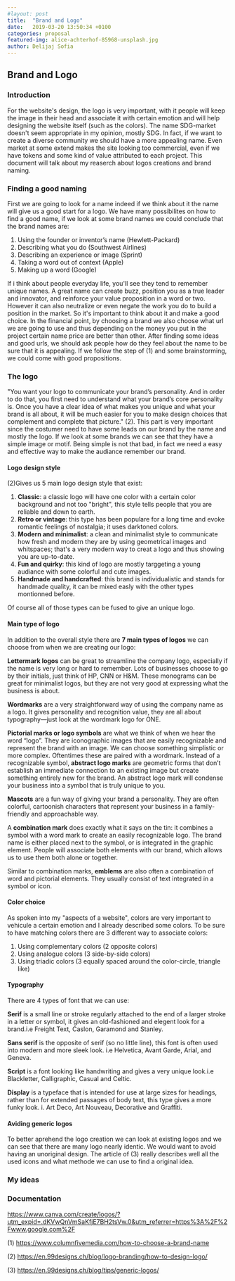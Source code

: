 ```yaml
---
#layout: post
title:  "Brand and Logo"
date:   2019-03-20 13:50:34 +0100
categories: proposal
featured-img: alice-achterhof-85968-unsplash.jpg
author: Delijaj Sofia
---
```


## Brand and Logo
### Introduction
For the website's design, the logo is very important, with it people will keep the image in their head and associate it with certain emotion and will help designing the website itself (such as the colors). The name SDG-market doesn't seem appropriate in my opinion, mostly SDG. In fact, if we want to create a diverse community we should have a more appealing name. Even market at some extend makes the site looking too commercial, even if we have tokens and some kind of value attributed to each project. This document will talk about my reaserch about logos creations and brand naming.
### Finding a good naming
First we are going to look for a name indeed if we think about it the name will give us a good start for a logo. We have many possibilites on how to find a good name, if we look at some brand names we could conclude that the brand names are:
1. Using the founder or inventor’s name (Hewlett-Packard)
2. Describing what you do (Southwest Airlines)
3. Describing an experience or image (Sprint)
4. Taking a word out of context (Apple)
5. Making up a word (Google)

If i think about people everyday life, you'll see they tend to remember unique names. A great name can create buzz, position you as a true leader and innovator, and reinforce your value proposition in a word or two. However it can also neutralize or even negate the work you do to build a position in the market. So it's important to think about it and make a good choice. In the financial point, by choosing a brand we also choose what url we are going to use and thus depending on the money you put in the project certain name price are better than other. After finding some ideas and good urls, we should ask people how do they feel about the name to be sure that it is appealing.
If we follow the step of (1) and some brainstorming, we could come with good propositions.
### The logo
"You want your logo to communicate your brand’s personality. And in order to do that, you first need to understand what your brand’s core personality is. Once you have a clear idea of what makes you unique and what your brand is all about, it will be much easier for you to make design choices that complement and complete that picture." (2). This part is very important since the costumer need to have some leads on our brand by the name and mostly the logo. If we look at some brands we can see that they have a simple image or motif. Being simple is not that bad, in fact we need a easy and effective way to make the audiance remember our brand.
#### Logo design style
(2)Gives us 5 main logo design style that exist:
1. **Classic**: a classic logo will have one color with a certain color background and not too "bright", this style tells people that you are reliable and down to earth.
2. **Retro or vintage**: this type has been populare for a long time and evoke romantic feelings of nostalgia; it uses darktoned colors.
3. **Modern and minimalist**: a clean and minimalist style to communicate how fresh and modern they are by using geometrical images and whitspaces; that's a very modern way to creat a logo and thus showing you are up-to-date.
4. **Fun and quirky**: this kind of logo are mostly targgeting a young audiance with some colorful and cute images.
5. **Handmade and handcrafted**:  this brand is individualistic and stands for handmade quality, it can be mixed easly with the other types montionned before.

Of course all of those types can be fused to give an unique logo.
#### Main type of logo
In addition to the overall style there are **7 main types of logos** we can choose from when we are creating our logo:

**Lettermark logos** can be great to streamline the company logo, especially if the name is very long or hard to remember. Lots of businesses choose to go by their initials, just think of HP, CNN or H&M. These monograms can be great for minimalist logos, but they are not very good at expressing what the business is about.

**Wordmarks** are a very straightforward way of using the company name as a logo. It gives personality and recognition value, they are all about typography—just look at the wordmark logo for ONE.

**Pictorial marks or logo symbols** are what we think of when we hear the word “logo”. They are iconographic images that are easily recognizable and represent the brand with an image. We can choose something simplistic or more complex. Oftentimes these are paired with a wordmark.
Instead of a recognizable symbol, **abstract logo marks** are geometric forms that don’t establish an immediate connection to an existing image but create something entirely new for the brand. An abstract logo mark will condense your business into a symbol that is truly unique to you.

**Mascots** are a fun way of giving your brand a personality. They are often colorful, cartoonish characters that represent your business in a family-friendly and approachable way.

A **combination mark** does exactly what it says on the tin: it combines a symbol with a word mark to create an easily recognizable logo. The brand name is either placed next to the symbol, or is integrated in the graphic element. People will associate both elements with our brand, which allows us to use them both alone or together.

Similar to combination marks, **emblems** are also often a combination of word and pictorial elements. They usually consist of text integrated in a symbol or icon.

#### Color choice
As spoken into my "aspects of a website", colors are very important to vehicule a certain emotion and I already described some colors. To be sure to have matching colors there are 3 different way to associate colors:
1. Using complementary colors (2 opposite colors)
2. Using analogue colors (3 side-by-side colors)
3. Using triadic colors (3 equally spaced around the color-circle, triangle like)

#### Typography
There are 4 types of font that we can use:

**Serif** is a small line or stroke regularly attached to the end of a larger stroke in a letter or symbol, it gives an old-fashioned and elegent look for a brand.i.e Freight Text, Caslon, Garamond and Stanley.

**Sans serif** is the opposite of serif (so no little line), this font is often used into modern and more sleek look. i.e Helvetica, Avant Garde, Arial, and Geneva.

**Script** is a font looking like handwriting and gives a very unique look.i.e Blackletter, Calligraphic, Casual and Celtic. 

**Display** is a typeface that is intended for use at large sizes for headings, rather than for extended passages of body text, this type gives a more funky look. i. Art Deco, Art Nouveau, Decorative and Graffiti.

#### Aviding generic logos
To better aprehend the logo creation we can look at existing logos and we can see that there are many logo nearly identic. We would want to avoid having an unoriginal design. The article of (3) really describes well all the used icons and what methode we can use to find a original idea.
### My ideas
### Documentation
https://www.canva.com/create/logos/?utm_expid=.dKVwQnVmSaKfjE7BH2tsVw.0&utm_referrer=https%3A%2F%2Fwww.google.com%2F

(1) https://www.columnfivemedia.com/how-to-choose-a-brand-name

(2) https://en.99designs.ch/blog/logo-branding/how-to-design-logo/

(3) https://en.99designs.ch/blog/tips/generic-logos/
